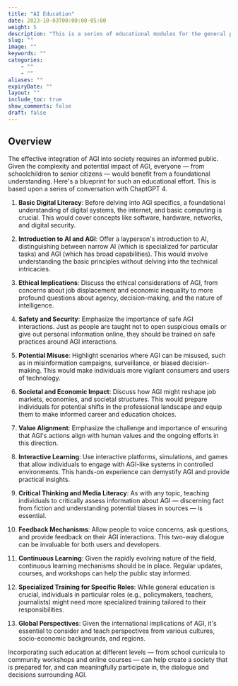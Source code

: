 ```yaml
---
title: "AI Education"
date: 2023-10-03T00:00:00-05:00
weight: 5
description: "This is a series of educational modules for the general public for basic digital literacy. This digital literacy is important for interacting successfully with Artificial General Intelligence."
slug: ""
image: ""
keywords: ""
categories: 
    - ""
    - ""
aliases: ""
expiryDate: ""
layout: ""
include_toc: true
show_comments: false
draft: false
---
```


## Overview

The effective integration of AGI into society requires an informed public. Given the complexity and potential impact of AGI, everyone — from schoolchildren to senior citizens — would benefit from a foundational understanding. Here's a blueprint for such an educational effort. This is based upon a series of conversation with ChaptGPT 4.

1. **Basic Digital Literacy**: Before delving into AGI specifics, a foundational understanding of digital systems, the internet, and basic computing is crucial. This would cover concepts like software, hardware, networks, and digital security.

2. **Introduction to AI and AGI**: Offer a layperson's introduction to AI, distinguishing between narrow AI (which is specialized for particular tasks) and AGI (which has broad capabilities). This would involve understanding the basic principles without delving into the technical intricacies.

3. **Ethical Implications**: Discuss the ethical considerations of AGI, from concerns about job displacement and economic inequality to more profound questions about agency, decision-making, and the nature of intelligence.

4. **Safety and Security**: Emphasize the importance of safe AGI interactions. Just as people are taught not to open suspicious emails or give out personal information online, they should be trained on safe practices around AGI interactions.

5. **Potential Misuse**: Highlight scenarios where AGI can be misused, such as in misinformation campaigns, surveillance, or biased decision-making. This would make individuals more vigilant consumers and users of technology.

6. **Societal and Economic Impact**: Discuss how AGI might reshape job markets, economies, and societal structures. This would prepare individuals for potential shifts in the professional landscape and equip them to make informed career and education choices.

7. **Value Alignment**: Emphasize the challenge and importance of ensuring that AGI's actions align with human values and the ongoing efforts in this direction.

8. **Interactive Learning**: Use interactive platforms, simulations, and games that allow individuals to engage with AGI-like systems in controlled environments. This hands-on experience can demystify AGI and provide practical insights.

9. **Critical Thinking and Media Literacy**: As with any topic, teaching individuals to critically assess information about AGI — discerning fact from fiction and understanding potential biases in sources — is essential.

10. **Feedback Mechanisms**: Allow people to voice concerns, ask questions, and provide feedback on their AGI interactions. This two-way dialogue can be invaluable for both users and developers.

11. **Continuous Learning**: Given the rapidly evolving nature of the field, continuous learning mechanisms should be in place. Regular updates, courses, and workshops can help the public stay informed.

12. **Specialized Training for Specific Roles**: While general education is crucial, individuals in particular roles (e.g., policymakers, teachers, journalists) might need more specialized training tailored to their responsibilities.

13. **Global Perspectives**: Given the international implications of AGI, it's essential to consider and teach perspectives from various cultures, socio-economic backgrounds, and regions. 

Incorporating such education at different levels — from school curricula to community workshops and online courses — can help create a society that is prepared for, and can meaningfully participate in, the dialogue and decisions surrounding AGI.
